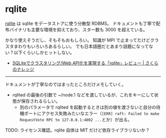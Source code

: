 # rqlite
[rqlite](https://github.com/rqlite/rqlite) は sqlite をデータストアに使う分散型 RDBMS。
ドキュメントも丁寧で配布バイナリも主要な環境を抑えており、スター数も 3000 を超えている。

かなり使えそうだし、そもそもおもしろい。
知識が MPI で止まってたけどクラスタまわりもいろいろあるらしい。
でも日本語圏だとあまり話題になってない？以下くらいしかヒットしない。
- [SQLiteでクラスタリング/Web API化を実現する「rqlite」レビュー | さくらのナレッジ](https://knowledge.sakura.ad.jp/6120/)

---

ドキュメントが丁寧なのではまったところだけメモしていく。
- rqlited の最後の引数で ~/node.1 などを渡しているが、これをキーにして状態が保存されるらしい。
    - 別のパラメータで rqlited を起動するときは別の値を渡さないと自分の待機ポートにアクセス失敗みたいなエラー（`[ERR] raft: Failed to make RequestVote RPC to 127.0.0.1:4002 ...`とか）が出る。
    
TODO: ライセンス確認。rqlite 自体は MIT だけど依存ライブラリないか？